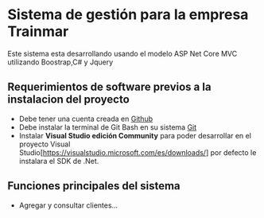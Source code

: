 # Sistema de gestión para la empresa Trainmar 

Este sistema esta desarrollando usando el modelo ASP Net Core MVC utilizando Boostrap,C# y Jquery 

## Requerimientos de software previos a la instalacion del proyecto
- Debe tener una cuenta creada en [Github](https://github.com/)
- Debe instalar la terminal de Git Bash en su sistema [Git](https://git-scm.com/downloads)
- Instalar **Visual Studio edición Community** para poder desarrollar en el proyecto Visual Studio[https://visualstudio.microsoft.com/es/downloads/] por defecto le instalara el SDK de .Net.


## Funciones principales del sistema
- Agregar y consultar clientes...
